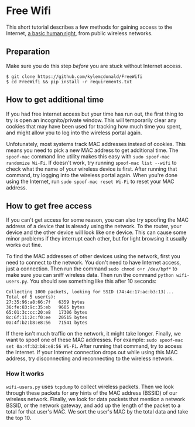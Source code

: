 # Free Wifi

This short tutorial describes a few methods for gaining access to the Internet, [a basic human right](https://en.wikipedia.org/wiki/Right_to_Internet_access#2011:_UN_Special_Rapporteur_report), from public wireless networks.

## Preparation

Make sure you do this step *before* you are stuck without Internet access.

```
$ git clone https://github.com/kylemcdonald/FreeWifi
$ cd FreeWifi && pip install -r requirements.txt
```

## How to get additional time

If you had free internet access but your time has run out, the first thing to try is open an incognito/private window. This will temporarily clear any cookies that may have been used for tracking how much time you spent, and might allow you to log into the wireless portal again.

Unfotunately, most systems track MAC addresses instead of cookies. This means you need to pick a new MAC address to get additional time. The `spoof-mac` command line utility makes this easy with `sudo spoof-mac randomize Wi-Fi`. If doesn't work, try running `spoof-mac list --wifi` to check what the name of your wireless device is first. After running that command, try logging into the wireless portal again. When you're done using the Internet, run `sudo spoof-mac reset Wi-Fi` to reset your MAC address.

## How to get free access

If you can't get access for some reason, you can also try spoofing the MAC address of a device that is already using the network. To the router, your device and the other device will look like one device. This can cause some minor problems if they interrupt each other, but for light browsing it usually works out fine.

To find the MAC addresses of other devices using the network, first you need to connect to the network. You don't need to have Internet access, just a connection. Then run the command `sudo chmod o+r /dev/bpf*` to make sure you can sniff wireless data. Then run the command `python wifi-users.py`. You should see something like this after 10 seconds:

```
Collecting 1000 packets, looking for SSID (74:4c:17:ac:b3:13)...
Total of 5 user(s):
27:35:96:a8:66:7f	6359 bytes
36:fe:83:9c:35:eb	9605 bytes
65:01:3c:cc:20:e8	17306 bytes
8c:6f:11:2c:f0:ee	20515 bytes
0a:4f:b2:b8:e8:56	71541 bytes
```

If there isn't much traffic on the network, it might take longer. Finally, we want to spoof one of these MAC addresses. For example: `sudo spoof-mac set 0a:4f:b2:b8:e8:56 Wi-Fi`. After running that command, try to access the Internet. If your Internet connection drops out while using this MAC address, try disconnecting and reconnecting to the wireless network.

### How it works

`wifi-users.py` uses `tcpdump` to collect wireless packets. Then we look through these packets for any hints of the MAC address (BSSID) of our wireless network. Finally, we look for data packets that mention a network BSSID, or the network gateway, and add up the length of the packet to a total for that user's MAC. We sort the user's MAC by the total data and take the top 10.
